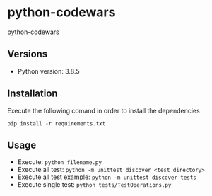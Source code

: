 # python-codewars
python-codewars

## Versions
- Python version: 3.8.5

## Installation

Execute the following comand in order to  install the dependencies

`pip install -r requirements.txt`

## Usage
- Execute: `python filename.py`
- Execute all test: `python -m unittest discover <test_directory>`
- Execute all test example: `python -m unittest discover tests`
- Execute single test: `python tests/TestOperations.py`

